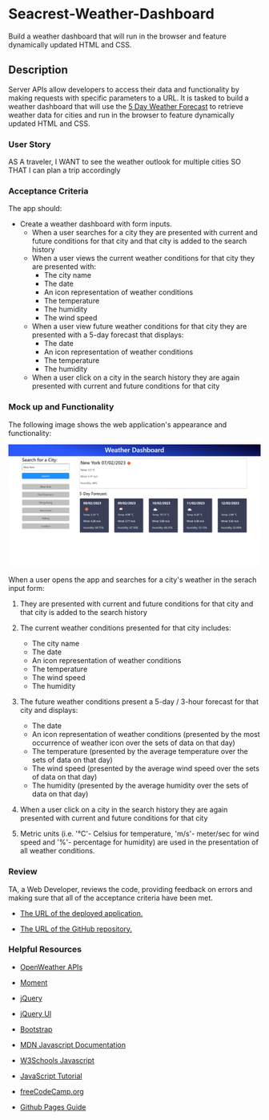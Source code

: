 # Seacrest-Weather-Dashboard
Build a weather dashboard that will run in the browser and feature dynamically updated HTML and CSS.

## Description

Server APIs allow developers to access their data and functionality by making requests with specific parameters to a URL. It is tasked to build a weather dashboard that will use the [5 Day Weather Forecast](https://openweathermap.org/forecast5) to retrieve weather data for cities and run in the browser to feature dynamically updated HTML and CSS.

### User Story

AS A traveler, I WANT to see the weather outlook for multiple cities
SO THAT I can plan a trip accordingly

### Acceptance Criteria

The app should:
* Create a weather dashboard with form inputs.
  * When a user searches for a city they are presented with current and future conditions for that city and that city is added to the search history
  * When a user views the current weather conditions for that city they are presented with:
    * The city name
    * The date
    * An icon representation of weather conditions
    * The temperature
    * The humidity
    * The wind speed
  * When a user view future weather conditions for that city they are presented with a 5-day forecast that displays:
    * The date
    * An icon representation of weather conditions
    * The temperature
    * The humidity
  * When a user click on a city in the search history they are again presented with current and future conditions for that city

### Mock up and Functionality

The following image shows the web application's appearance and functionality:

![The weather app includes a search option, a list of cities, and a five-day forecast and current weather conditions for London.](./assets/images/mockup.png)

When a user opens the app and searches for a city's weather in the serach input form:

1. They are presented with current and future conditions for that city and that city is added to the search history

2. The current weather conditions presented for that city includes:
    * The city name
    * The date
    * An icon representation of weather conditions
    * The temperature
    * The wind speed
    * The humidity

3. The future weather conditions present a 5-day / 3-hour forecast for that city and displays:
    * The date
    * An icon representation of weather conditions (presented by the most occurrence of weather icon over the sets of data on that day)
    * The temperature (presented by the average temperature over the sets of data on that day)
    * The wind speed  (presented by the average wind speed over the sets of data on that day)
    * The humidity    (presented by the average humidity over the sets of data on that day)

4. When a user click on a city in the search history they are again presented with current and future conditions for that city

5. Metric units (i.e. '°C'- Celsius for temperature, 'm/s'- meter/sec for wind speed and '%'- percentage for humidity) are used in the presentation of all weather conditions.

### Review

TA, a Web Developer, reviews the code, providing feedback on errors and making sure that all of the acceptance criteria have been met.

* [The URL of the deployed application.](https://seacrest3.github.io/Seacrest-Weather-Dashboard/)

* [The URL of the GitHub repository.](https://github.com/seacrest3/Seacrest-Weather-Dashboard.git)

### Helpful Resources

- [OpenWeather APIs](https://openweathermap.org/api)

- [Moment](https://momentjs.com/)

- [jQuery](https://jquery.com/)

- [jQuery UI](https://jqueryui.com/)

- [Bootstrap](https://getbootstrap.com)

- [MDN Javascript Documentation](https://developer.mozilla.org/en-US/docs/Web/JavaScript/)

- [W3Schools Javascript](https://www.w3schools.com/js/)

- [JavaScript Tutorial](https://www.javascripttutorial.net/)

- [freeCodeCamp.org](https://www.freecodecamp.org/)

- [Github Pages Guide](https://pages.github.com/)